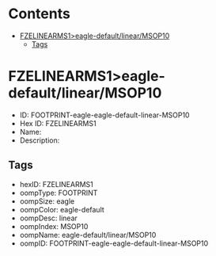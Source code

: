 



Contents
========

* [FZELINEARMS1>eagle-default/linear/MSOP10](#fzelinearms1eagle-defaultlinearmsop10)
	* [Tags](#tags)

# FZELINEARMS1>eagle-default/linear/MSOP10

- ID: FOOTPRINT-eagle-eagle-default-linear-MSOP10
- Hex ID: FZELINEARMS1
- Name: 
- Description: 

## Tags

- hexID: FZELINEARMS1
- oompType: FOOTPRINT
- oompSize: eagle
- oompColor: eagle-default
- oompDesc: linear
- oompIndex: MSOP10
- oompName: eagle-default/linear/MSOP10
- oompID: FOOTPRINT-eagle-eagle-default-linear-MSOP10
